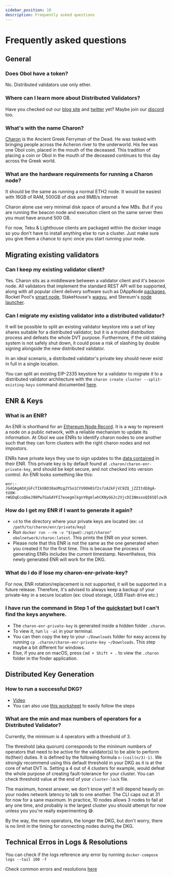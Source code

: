 ```yaml
---
sidebar_position: 10
description: Frequently asked questions
---
```


# Frequently asked questions

## General

### Does Obol have a token?

No. Distributed validators use only ether.

### Where can I learn more about Distributed Validators?

Have you checked out our [blog site](https://blog.obol.tech) and [twitter](https://twitter.com/ObolNetwork) yet? Maybe join our [discord](https://discord.gg/obol) too.

### What's with the name Charon?

[Charon](https://www.theoi.com/Khthonios/Kharon.html) is the Ancient Greek Ferryman of the Dead. He was tasked with bringing people across the Acheron river to the underworld. His fee was one Obol coin, placed in the mouth of the deceased. This tradition of placing a coin or Obol in the mouth of the deceased continues to this day across the Greek world. 

### What are the hardware requirements for running a Charon node?
It should be the same as running a normal ETH2 node. It would be easiest with 16GB of RAM, 500GB of disk and 8MB/s internet

Charon alone use very minimal disk space of around a few MBs. But if you are running the beacon node and execution client on the same server then you must have around 500 GB.

For now, Teku & Lighthouse clients are packaged within the docker image so you don't have to install anything else to run a cluster. Just make sure you give them a chance to sync once you start running your node.

## Migrating existing validators

### Can I keep my existing validator client?

Yes. Charon sits as a middleware between a validator client and it's beacon node. All validators that implement the standard REST API will be supported, along with all popular client delivery software such as DAppNode [packages](https://dappnode.github.io/explorer/#/), Rocket Pool's [smart node](https://github.com/rocket-pool/smartnode), StakeHouse's [wagyu](https://github.com/stake-house/wagyu), and Stereum's [node launcher](https://stereum.net/development/#roadmap).

### Can I migrate my existing validator into a distributed validator?

It will be possible to split an existing validator keystore into a set of key shares suitable for a distributed validator, but it is a trusted distribution process and defeats the whole DVT purpose. Furthermore, if the old staking system is not safely shut down, it could pose a risk of slashing by double signing alongside the new distributed validator.

In an ideal scenario, a distributed validator's private key should never exist in full in a single location.

You can split an existing EIP-2335 keystore for a validator to migrate it to a distributed validator architecture with the `charon create cluster --split-existing-keys` command documented [here](../dv/09_charon_cli_reference.md#create-a-full-cluster-locally). 

## ENR & Keys

### What is an ENR?

An ENR is shorthand for an [Ethereum Node Record](https://eips.ethereum.org/EIPS/eip-778). It is a way to represent a node on a public network, with a reliable mechanism to update its information. At Obol we use ENRs to identify charon nodes to one another such that they can form clusters with the right charon nodes and not impostors. 

ENRs have private keys they use to sign updates to the [data contained](https://enr-viewer.com/) in their ENR. This private key is by default found at `.charon/charon-enr-private-key`, and should be kept secure, and not checked into version control. An ENR looks something like this:
```
enr:-JG4QAgAOXjGFcTIkXBO30aUMzg2YSo1CYV0OH8Sf2s7zA2kFjVC9ZQ_jZZItdE8gA-tUXW-rWGDqEcoQkeJ98Pw7GaGAYFI7eoegmlkgnY0gmlwhCKNyGGJc2VjcDI1NmsxoQI6SQlzw3WGZ_VxFHLhawQFhCK8Aw7Z0zq8IABksuJEJIN0Y3CCPoODdWRwgj6E
```

### How do I get my ENR if I want to generate it again?
- `cd` to the directory where your private keys are located (ex: `cd /path/to/charon/enr/private/key`)
- Run `docker run --rm -v "$(pwd):/opt/charon" obolnetwork/charon:latest`. This prints the ENR on your screen.
- Please note that this ENR is not the same as the one generated when you created it for the first time. This is because the process of generating ENRs includes the current timestamp. Nevertheless, this newly generated ENR will work for the DKG.

### What do I do if lose my charon-enr-private-key?
For now, ENR rotation/replacement is not supported, it will be supported in a future release. Therefore, it's advised to always keep a backup of your private-key in a secure location (ex: cloud storage, USB Flash drive etc.) 

### I have run the command in Step 1 of the [quickstart](https://docs.obol.tech/docs/int/quickstart/quickstart-group) but I can't find the keys anywhere.
- The `charon-enr-private-key` is generated inside a hidden folder `.charon`.
- To view it, run `ls -al` in your terminal.
- You can then copy the key to your `~/Downloads` folder for easy access by running `cp .charon/charon-enr-private-key ~/Downloads`. This step maybe a bit different for windows.
- Else, if you are on macOS, press `Cmd + Shift + .`  to view the `.charon` folder in the finder application. 

## Distributed Key Generation
### How to run a successful DKG?
- [Video](https://www.youtube.com/watch?v=94Pkovp5zoQ&ab_channel=ObolNetwork)
- You can also use [this worksheet](https://docs.google.com/spreadsheets/d/1A-ncCgasaRZwRPlvrUqRFovNaUTOksNuQLFOqGCaxf8/edit#gid=0) to easily follow the steps 

### What are the min and max numbers of operators for a Distributed Validator?
Currently, the minimum is 4 operators with a threshold of 3. 

The threshold (aka quorum) corresponds to the minimum numbers of operators that need to be active for the validator(s) to be able to perform its(their) duties. It is defined by the following formula `n-(ceil(n/3)-1)`. We strongly recommend using this default threshold in your DKG as it is at the core of what DVT is. Setting a 4 out of 4 clusters for example, would defeat the whole purpose of creating fault-tolerance for your cluster. You can check threshold value at the end of your `cluster-lock` file.

The maximum, honest answer, we don't know yet! It will depend heavily on your nodes network latency to talk to one another. The CLI caps out at 31 for now for a sane maximum. In practice, 10 nodes allows 3 nodes to fail at any one time, and probably is the largest cluster you should attempt for now unless you you're really experimenting 😅. 

By the way, the more operators, the longer the DKG, but don't worry, there is no limit in the timing for connecting nodes during the DKG.

## Technical Erros in Logs & Resolutions

You can check if the logs reference any error by running `docker-compose logs --tail 100 -f`

Check common errors and resolutions [here](https://github.com/ObolNetwork/charon-distributed-validator-node#faqs) 